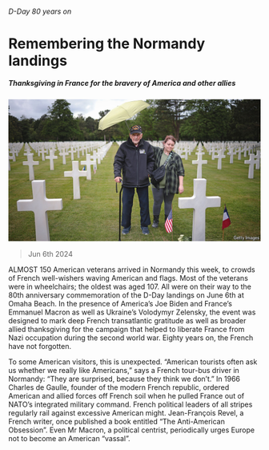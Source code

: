 ###### D-Day 80 years on

# Remembering the Normandy landings 

##### Thanksgiving in France for the bravery of America and other allies 

![image](images/20240608_EUP003.jpg) 

> Jun 6th 2024 

ALMOST 150 American veterans arrived in Normandy this week, to crowds of French well-wishers waving American and flags. Most of the veterans were in wheelchairs; the oldest was aged 107. All were on their way to the 80th anniversary commemoration of the D-Day landings on June 6th at Omaha Beach. In the presence of America’s Joe Biden and France’s Emmanuel Macron as well as Ukraine’s Volodymyr Zelensky, the event was designed to mark deep French transatlantic gratitude as well as broader allied thanksgiving for the campaign that helped to liberate France from Nazi occupation during the second world war. Eighty years on, the French have not forgotten.

To some American visitors, this is unexpected. “American tourists often ask us whether we really like Americans,” says a French tour-bus driver in Normandy: “They are surprised, because they think we don’t.” In 1966 Charles de Gaulle, founder of the modern French republic, ordered American and allied forces off French soil when he pulled France out of NATO’s integrated military command. French political leaders of all stripes regularly rail against excessive American might. Jean-François Revel, a French writer, once published a book entitled “The Anti-American Obsession”. Even Mr Macron, a political centrist, periodically urges Europe not to become an American “vassal”.

